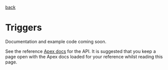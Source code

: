 [back](../../README.md)
# Triggers
Documentation and example code coming soon.

See the reference [Apex docs](SfApexDocs/index.html) for the API. It is suggested that you keep a page open
with the Apex docs loaded for your reference whilst reading this page.